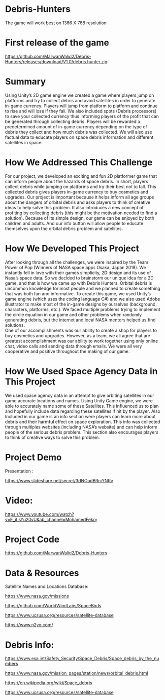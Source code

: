 # Debris-Hunters
The game will work best on 1366 X 768 resolution


# First release of the game
https://github.com/MarwanWalid2/Debris-Hunters/releases/download/V1.0/debris.hunter.zip

# Summary
Using Unity’s 2D game engine we created a game where players jump on platforms and try to collect debris and avoid satellites in order to generate in-game currency. Players will jump from platform to platform and continue to rise and will lose if they fall. We also included spots (Debris processors) to save your collected currency thus informing players of the profit that can be generated through collecting debris. Players will be rewarded a predetermined amount of in-game currency depending on the type of debris they collect and how much debris was collected. We will also use factual data to educate players on space debris information and different satellites in space.

# How We Addressed This Challenge
For our project, we developed an exciting and fun 2D platformer game that can inform people about the hazards of space debris. In short, players collect debris while jumping on platforms and try their best not to fall. This collected debris gives players in-game currency to buy cosmetics and upgrades.
Our project is important because it helps inform all age groups about the dangers of orbital debris and asks players to think of creative ideas to help solve this problem. It also introduces a new concept of profiting by collecting debris (this might be the motivation needed to find a solution). 
Because of its simple design, our game can be enjoyed by both children and adults. And our info button will allow people to educate themselves upon the orbital debris problem and satellites. 

# How We Developed This Project
After looking through all the challenges, we were inspired by the Team Power of Pop (Winners of NASA space apps Osaka, Japan 2019). We instantly fell in love with their games simplicity, 2D design and its use of Nasa’s space data. So we decided to brainstorm our unique idea for a 2D game, and that is how we came up with Debris Hunters.
Orbital debris is uncommon knowledge for most people and we planned to create something that was both fun and informative. To create this game, we used Unity’s game engine (which uses the coding language C#) and we also used Adobe illustrator to make most of the in-game designs by ourselves (background, characters, platforms, etc.).
We faced multiple problems trying to implement the circle equation in our game and other problems when randomly generating debris, but the internet and local NASA mentors helped us find solutions.     
One of our accomplishments was our ability to create a shop for players to buy cosmetics and upgrades. However, as a team, we all agree that are greatest accomplishment was our ability to work together using only online chat, video calls and sending data through emails. We were all very cooperative and positive throughout the making of our game. 

# How We Used Space Agency Data in This Project
We used space agency data in an attempt to give orbiting satellites in our game accurate locations and names. Using Unity Game engine, we were able to accurately name some of these Satellites. This influenced us to plan and hopefully include data regarding these satellites if hit by the player.
Also Included in our game is an info section were players can learn more about debris and their harmful effect on space exploration. This info was collected through multiples websites (including NASA’s website) and can help inform people of the serious debris problem. This section also encourages players to think of creative ways to solve this problem.

# Project Demo
Presentation :

https://www.slideshare.net/secret/3dNOadBRniYNRy

# Video:

https://www.youtube.com/watch?v=E_iLsYu20vU&ab_channel=MohamedFekry

# Project Code
https://github.com/MarwanWalid2/Debris-Hunters

# Data & Resources
Satellite Names and Locations Database:

https://www.nasa.gov/missions

https://github.com/WorldWindLabs/SpaceBirds

https://www.ucsusa.org/resources/satellite-database

https://www.n2yo.com/

# Debris Info:

https://www.esa.int/Safety_Security/Space_Debris/Space_debris_by_the_numbers

https://www.nasa.gov/mission_pages/station/news/orbital_debris.html

https://en.wikipedia.org/wiki/Space_debris

https://www.ucsusa.org/resources/satellite-database

